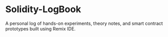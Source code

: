 # Solidity-LogBook
A personal log of hands-on experiments, theory notes, and smart contract prototypes built using Remix IDE.
